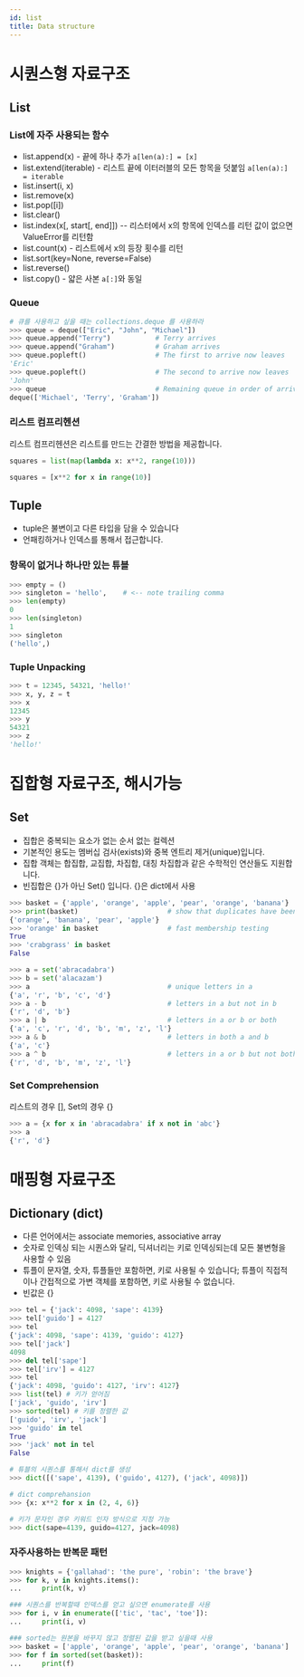```yaml
---
id: list
title: Data structure
---
```

# 시퀀스형 자료구조 
## List
### List에 자주 사용되는 함수
- list.append(x) - 끝에 하나 추가 `a[len(a):] = [x]`
- list.extend(iterable) - 리스트 끝에 이터러블의 모든 항목을 덧붙임 `a[len(a):] = iterable`
- list.insert(i, x)
- list.remove(x)
- list.pop([i]) 
- list.clear()
- list.index(x[, start[, end]]) -- 리스터에서 x의 항목에 인덱스를 리턴 값이 없으면 ValueError를 리턴함
- list.count(x) - 리스트에서 x의 등장 횟수를 리턴
- list.sort(key=None, reverse=False) 
- list.reverse()
- list.copy() - 얇은 사본 `a[:]`와 동일

### Queue
```python
# 큐를 사용하고 싶을 때는 collections.deque 를 사용하라
>>> queue = deque(["Eric", "John", "Michael"])
>>> queue.append("Terry")           # Terry arrives
>>> queue.append("Graham")          # Graham arrives
>>> queue.popleft()                 # The first to arrive now leaves
'Eric'
>>> queue.popleft()                 # The second to arrive now leaves
'John'
>>> queue                           # Remaining queue in order of arrival
deque(['Michael', 'Terry', 'Graham'])
```

### 리스트 컴프리헨션
리스트 컴프리헨션은 리스트를 만드는 간결한 방법을 제공합니다. 
```python
squares = list(map(lambda x: x**2, range(10)))

squares = [x**2 for x in range(10)]
```


## Tuple
- tuple은 불변이고 다른 타입을 담을 수 있습니다
- 언패킹하거나 인덱스를 통해서 접근합니다.

### 항목이 없거나 하나만 있는 튜블
```python
>>> empty = ()
>>> singleton = 'hello',    # <-- note trailing comma
>>> len(empty)
0
>>> len(singleton)
1
>>> singleton
('hello',)
```


### Tuple Unpacking
```python
>>> t = 12345, 54321, 'hello!'
>>> x, y, z = t
>>> x
12345
>>> y
54321
>>> z
'hello!'
```

# 집합형 자료구조, 해시가능 
## Set
- 집합은 중복되는 요소가 없는 순서 없는 컬렉션
- 기본적인 용도는 멤버십 검사(exists)와 중복 엔트리 제거(unique)입니다. 
- 집합 객체는 합집합, 교집합, 차집합, 대칭 차집합과 같은 수학적인 연산들도 지원합니다.
- 빈집합은 {}가 아닌 Set() 입니다. {}은 dict에서 사용 

```python
>>> basket = {'apple', 'orange', 'apple', 'pear', 'orange', 'banana'}
>>> print(basket)                      # show that duplicates have been removed
{'orange', 'banana', 'pear', 'apple'}
>>> 'orange' in basket                 # fast membership testing
True
>>> 'crabgrass' in basket
False

>>> a = set('abracadabra')
>>> b = set('alacazam')
>>> a                                  # unique letters in a
{'a', 'r', 'b', 'c', 'd'}
>>> a - b                              # letters in a but not in b
{'r', 'd', 'b'}
>>> a | b                              # letters in a or b or both
{'a', 'c', 'r', 'd', 'b', 'm', 'z', 'l'}
>>> a & b                              # letters in both a and b
{'a', 'c'}
>>> a ^ b                              # letters in a or b but not both
{'r', 'd', 'b', 'm', 'z', 'l'}
```


### Set Comprehension
리스트의 경우 [], Set의 경우 {}
```python
>>> a = {x for x in 'abracadabra' if x not in 'abc'}
>>> a
{'r', 'd'}
```

# 매핑형 자료구조
## Dictionary (dict)
- 다른 언어에서는 associate memories, associative array
- 숫자로 인덱싱 되는 시퀀스와 달리, 딕셔너리는 키로 인덱싱되는데 모든 불변형을 사용할 수 있음
- 튜플이 문자열, 숫자, 튜플들만 포함하면, 키로 사용될 수 있습니다; 튜플이 직접적이나 간접적으로 가변 객체를 포함하면, 키로 사용될 수 없습니다. 
- 빈값은 {}
```python
>>> tel = {'jack': 4098, 'sape': 4139}
>>> tel['guido'] = 4127
>>> tel
{'jack': 4098, 'sape': 4139, 'guido': 4127}
>>> tel['jack']
4098
>>> del tel['sape']
>>> tel['irv'] = 4127
>>> tel
{'jack': 4098, 'guido': 4127, 'irv': 4127}
>>> list(tel) # 키가 얻어짐
['jack', 'guido', 'irv']
>>> sorted(tel) # 키를 정렬한 값
['guido', 'irv', 'jack']
>>> 'guido' in tel
True
>>> 'jack' not in tel
False
```

```python
# 튜블의 시퀀스를 통해서 dict를 생성
>>> dict([('sape', 4139), ('guido', 4127), ('jack', 4098)])

# dict comprehansion
>>> {x: x**2 for x in (2, 4, 6)}

# 키가 문자인 경우 키워드 인자 방식으로 지정 가능
>>> dict(sape=4139, guido=4127, jack=4098)
```

### 자주사용하는 반복문 패턴
```python
>>> knights = {'gallahad': 'the pure', 'robin': 'the brave'}
>>> for k, v in knights.items():
...     print(k, v)

### 시퀀스를 반복할때 인덱스를 얻고 싶으면 enumerate를 사용
>>> for i, v in enumerate(['tic', 'tac', 'toe']):
...     print(i, v)

### sorted는 원본을 바꾸지 않고 정렬된 값을 받고 싶을때 사용
>>> basket = ['apple', 'orange', 'apple', 'pear', 'orange', 'banana']
>>> for f in sorted(set(basket)):
...     print(f)
```

